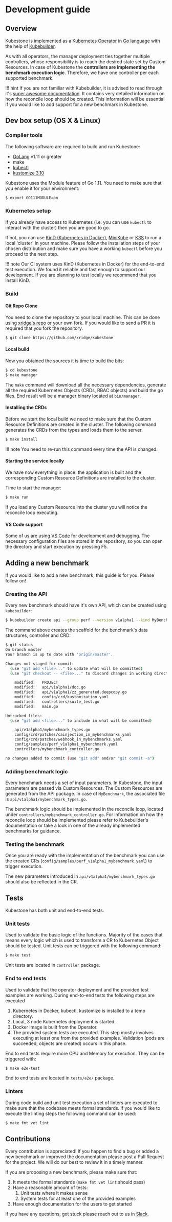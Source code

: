 # Development guide



## Overview

Kubestone is implemented as a [Kubernetes Operator](https://kubernetes.io/docs/concepts/extend-kubernetes/operator/) in [Go language](https://golang.org) with the help of [Kubebuilder](https://kubebuilder.io). 

As with all operators, the manager deployment ties together multiple controllers, whose responsibility is to reach the desired state set by Custom Resources. In case of Kubestone the **controllers are implementing the benchmark execution logic**. Therefore, we have one controller per each supported benchmark. 



!!! hint
    If you are not familiar with Kubebuilder, it is advised to read through it's [super awesome documentation](https://book.kubebuilder.io). It contains very detailed information on how the reconcile loop should be created. This information will be essential if you would like to add support for a new benchmark in Kubestone.



## Dev box setup (OS X & Linux)

### Compiler tools

The following software are required to build and run Kubestone:

- [GoLang](https://golang.org/dl/) v1.11 or greater 
- make
- [kubectl](https://kubernetes.io/docs/reference/kubectl/overview/)
- [kustomize 3.10](https://kustomize.io/)

Kubestone uses the Module feature of Go 1.11. You need to make sure that you enable it for your environment:
```bash
$ export GO111MODULE=on
```



### Kubernetes setup

If you already have access to Kubernetes (i.e. you can use `kubectl` to interact with the cluster) then you are good to go. 

If not, you can use [KinD (Kubernetes in Docker)](https://github.com/kubernetes-sigs/kind), [MiniKube](https://github.com/kubernetes/minikube) or [K3S](https://k3s.io/) to run a local 'cluster' in your machine. Please follow the installation steps of your chosen distribution and make sure you have a working `kubectl` before you proceed to the next step.

!!! note
    Our CI system uses KinD (Kubernetes in Docker) for the end-to-end test execution. We found it reliable and fast enough to support our development. If you are planning to test locally we recommend that you install KinD.




### Build

#### Git Repo Clone

You need to clone the repository to your local machine. This can be done using [xridge's repo](https://k3s.io/) or your own fork. If you would like to send a PR it is required that you fork the repository.

```bash
$ git clone https://github.com/xridge/kubestone
```



#### Local build

Now you obtained the sources it is time to build the bits:

```bash
$ cd kubestone
$ make manager
```

The `make` command will download all the necessary dependencies, generate all the required Kubernetes Objects (CRDs, RBAC objects) and build the go files. End result will be a manager binary located at `bin/manager`. 



#### Installing the CRDs

Before we start the local build we need to make sure that the Custom Resource Definitions are created in the cluster. The following command generates the CRDs from the types and loads them to the server.

```bash
$ make install
```

!!! note
    You need to re-run this command every time the API is changed.



#### Starting the service locally

We have now everything in place: the application is built and the corresponding Custom Resource Definitions are installed to the cluster. 

Time to start the manager:

```bash
$ make run
```

If you load any Custom Resource into the cluster you will notice the reconcile loop executing.



#### VS Code support 

Some of us are using [VS Code](https://code.visualstudio.com) for development and debugging. The necessary configuration files are stored in the repository, so you can open the directory and start execution by pressing F5. 



## Adding a new benchmark

If you would like to add a new benchmark, this guide is for you. Please follow on!

### Creating the API

Every new benchmark should have it's own API, which can be created using `kubebuilder`:

```bash
$ kubebuilder create api --group perf --version v1alpha1 --kind MyBenchmark 
```



The command above creates the scaffold for the benchmark's data structures, controller and CRD:

```bash
$ git status
On branch master
Your branch is up to date with 'origin/master'.

Changes not staged for commit:
  (use "git add <file>..." to update what will be committed)
  (use "git checkout -- <file>..." to discard changes in working directory)

	modified:   PROJECT
	modified:   api/v1alpha1/doc.go
	modified:   api/v1alpha1/zz_generated.deepcopy.go
	modified:   config/crd/kustomization.yaml
	modified:   controllers/suite_test.go
	modified:   main.go

Untracked files:
  (use "git add <file>..." to include in what will be committed)

	api/v1alpha1/mybenchmark_types.go
	config/crd/patches/cainjection_in_mybenchmarks.yaml
	config/crd/patches/webhook_in_mybenchmarks.yaml
	config/samples/perf_v1alpha1_mybenchmark.yaml
	controllers/mybenchmark_controller.go

no changes added to commit (use "git add" and/or "git commit -a")
```



### Adding benchmark logic

Every benchmark needs a set of input parameters. In Kubestone, the input parameters are passed via Custom Resources. The Custom Resources are generated from the API package. In case of `MyBenchmark`, the associated file is `api/v1alpha1/mybenchmark_types.go`.



The benchmark logic should be implemented in the reconcile loop, located under `controllers/mybenchmark_controller.go`. For information on how the reconcile loop should be implemented please refer to Kubebuilder's documentation or take a look in one of the already implemented benchmarks for guidance.



### Testing the benchmark

Once you are ready with the implementation of the benchmark you can use the created CRs (`config/samples/perf_v1alpha1_mybenchmark.yaml`) to trigger execution.

The new parameters introduced in `api/v1alpha1/mybenchmark_types.go` should also be reflected in the CR. 



## Tests

Kubestone has both unit and end-to-end tests. 

### Unit tests

Used to validate the basic logic of the functions. Majority of the cases that means every logic which is used to transform a CR to Kubernetes Object should be tested. Unit tests can be triggered with the following command:

```bash
$ make test
```

Unit tests are located in `controller` package.



### End to end tests

Used to validate that the operator deployment and the provided test examples are working. During end-to-end tests the following steps are executed

1. Kubernetes in Docker, kubectl, kustomize is installed to a temp directory.
2. Local, 3 node Kubernetes deployment is started.
3. Docker image is built from the Operator.
4. The provided system tests are executed. 
   This step mostly involves executing at least one from the provided examples.
   Validation (pods are succeeded, objects are created) occurs in this phase.

End to end tests require more CPU and Memory for execution. They can be triggered with:

```bash
$ make e2e-test
```

End to end tests are located in `tests/e2e/` package.



### Linters

During code build and unit test execution a set of linters are executed to make sure that the codebase meets formal standards. If you would like to execute the linting steps the following command can be used:

```bash
$ make fmt vet lint
```



## Contributions

Every contribution is appreciated! 
If you happen to find a bug or added a new benchmark or improved the documentation please post a Pull Request for the project. We will do our best to review it in a timely manner.



If you are proposing a new benchmark, please make sure that:

1. It meets the formal standards (`make fmt vet lint` should pass)
2. Have a reasonable amount of tests:
   1. Unit tests where it makes sense
   2. System tests for at least one of the provided examples
3. Have enough documentation for the users to get started



If you have any questions, got stuck please reach out to us in [Slack](https://kubestone.slack.com).